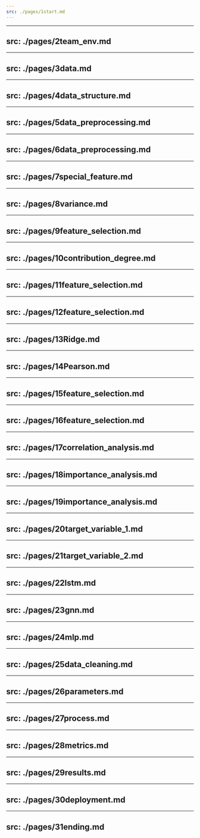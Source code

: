 ```yaml
---
src: ./pages/1start.md
---
```


---
src: ./pages/2team_env.md
---

---
src: ./pages/3data.md
---

---
src: ./pages/4data_structure.md
---

---
src: ./pages/5data_preprocessing.md
---

---
src: ./pages/6data_preprocessing.md
---

---
src: ./pages/7special_feature.md
---

---
src: ./pages/8variance.md
---

---
src: ./pages/9feature_selection.md
---

---
src: ./pages/10contribution_degree.md
---

---
src: ./pages/11feature_selection.md
---

---
src: ./pages/12feature_selection.md
---

---
src: ./pages/13Ridge.md
---

---
src: ./pages/14Pearson.md
---

---
src: ./pages/15feature_selection.md
---

---
src: ./pages/16feature_selection.md
---

---
src: ./pages/17correlation_analysis.md
---

---
src: ./pages/18importance_analysis.md
---

---
src: ./pages/19importance_analysis.md
---

---
src: ./pages/20target_variable_1.md
---

---
src: ./pages/21target_variable_2.md
---

---
src: ./pages/22lstm.md
---

---
src: ./pages/23gnn.md
---

---
src: ./pages/24mlp.md
---

---
src: ./pages/25data_cleaning.md
---

---
src: ./pages/26parameters.md
---

---
src: ./pages/27process.md
---

---
src: ./pages/28metrics.md
---

---
src: ./pages/29results.md
---

---
src: ./pages/30deployment.md
---

---
src: ./pages/31ending.md
---